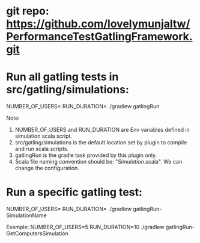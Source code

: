 # git repo: https://github.com/lovelymunjaltw/PerformanceTestGatlingFramework.git

# Run all gatling tests in src/gatling/simulations: 
NUMBER_OF_USERS=<any number> RUN_DURATION=<any number> ./gradlew gatlingRun

Note: 
1. NUMBER_OF_USERS and RUN_DURATION are Env variables defined in simulation scala script.
2. src/gatling/simulations is the default location set by plugin to compile and run scala scripts.
3. gatlingRun is the gradle task provided by this plugin only.
4. Scala file naming convention should be: "*Simulation*.scala". We can change the configuration. 

# Run a specific gatling test:
NUMBER_OF_USERS=<any number> RUN_DURATION=<any number> ./gradlew gatlingRun-SimulationName

Example: NUMBER_OF_USERS=5 RUN_DURATION=10 ./gradlew gatlingRun-GetComputersSimulation